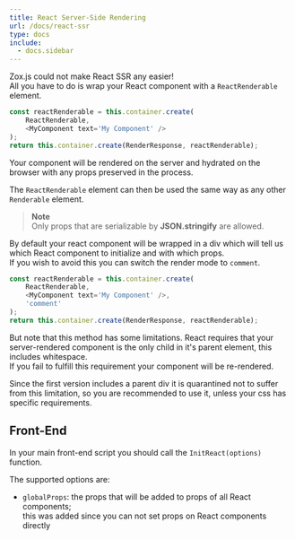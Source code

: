 ```yaml
---
title: React Server-Side Rendering
url: /docs/react-ssr
type: docs
include:
  - docs.sidebar
---
```


Zox.js could not make React SSR any easier!  
All you have to do is wrap your React component with a `ReactRenderable` element.

```ts
const reactRenderable = this.container.create(
    ReactRenderable,
    <MyComponent text='My Component' />
);
return this.container.create(RenderResponse, reactRenderable);
```

Your component will be rendered on the server and hydrated on the browser
with any props preserved in the process.

The `ReactRenderable` element can then be used
the same way as any other `Renderable` element.

> **Note**  
Only props that are serializable by **JSON.stringify** are allowed.

By default your react component will be wrapped in a div
which will tell us which React component to initialize and with which props.  
If you wish to avoid this you can switch the render mode to `comment`.

```ts
const reactRenderable = this.container.create(
    ReactRenderable,
    <MyComponent text='My Component' />,
    'comment'
);
return this.container.create(RenderResponse, reactRenderable);
```

But note that this method has some limitations.
React requires that your server-rendered component
is the only child in it's parent element,
this includes whitespace.  
If you fail to fulfill this requirement your component will be re-rendered.

Since the first version includes a parent div
it is quarantined not to suffer from this limitation,
so you are recommended to use it,
unless your css has specific requirements.

## Front-End

In your main front-end script you should call the `InitReact(options)` function.

The supported options are:
- `globalProps`: the props that will be added to props of all React components;  
this was added since you can not set props on React components directly
